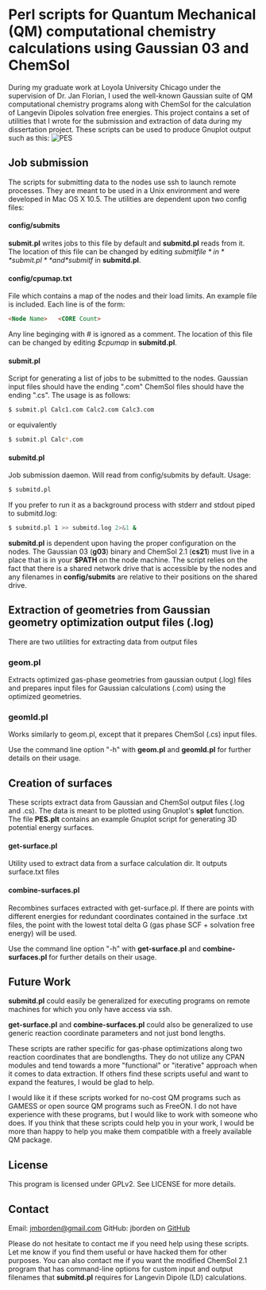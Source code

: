# Perl scripts for Quantum Mechanical (QM) computational chemistry calculations using Gaussian 03 and ChemSol 

During my graduate work at Loyola University Chicago under the supervision of Dr. Jan Florian, I used the well-known Gaussian suite of QM computational chemistry programs along with ChemSol for the calculation of Langevin Dipoles solvation free energies. This project contains a set of utilities that I wrote for the submission and extraction of data during my dissertation project. These scripts can be used to produce Gnuplot output such as this:
![PES](http://i.imgur.com/Qkfxm.png)

## Job submission

The scripts for submitting data to the nodes use ssh to launch remote processes. They are meant to be used in a Unix environment and were developed in Mac OS X 10.5. The utilities are dependent upon two config files:

#### config/submits
**submit.pl** writes jobs to this file by default and **submitd.pl** reads from it. The location of this file can be changed by editing *$submitfile* in **submit.pl** and *$submitf* in **submitd.pl**.

#### config/cpumap.txt
File which contains a map of the nodes and their load limits. An example file is included. Each line is of the form:
```html
<Node Name>   <CORE Count>
```		    
Any line beginging with # is ignored as a comment. The location of this file can be changed by editing *$cpumap* in **submitd.pl**.
		
#### submit.pl 
Script for generating a list of jobs to be submitted to the nodes. Gaussian input files should have the ending ".com" ChemSol files should have the ending ".cs". The usage is as follows:
```bash
$ submit.pl Calc1.com Calc2.com Calc3.com
```
or equivalently
```bash
$ submit.pl Calc*.com
```

#### submitd.pl
Job submission daemon. Will read from config/submits by default. 
Usage: 
```bash
$ submitd.pl 
```
If you prefer to run it as a background process with stderr and stdout piped to submitd.log:
```bash
$ submitd.pl 1 >> submitd.log 2>&1 &
```

**submitd.pl** is dependent upon having the proper configuration on the nodes. The Gaussian 03 (**g03**) binary and ChemSol 2.1 (**cs21**) must live in a place that is in your **$PATH** on the node machine. The script relies on the fact that there is a shared network drive that is accessible by the nodes and any filenames in **config/submits**  are relative to their positions on the shared drive.

## Extraction of geometries from Gaussian geometry optimization output files (.log)

There are two utilities for extracting data from output files

### geom.pl 
Extracts optimized gas-phase geometries from gaussian output (.log) files and prepares input files for Gaussian calculations (.com) using the optimized geometries.

### geomld.pl 
Works similarly to geom.pl, except that it prepares ChemSol (.cs) input files. 

Use the command line option "-h" with **geom.pl** and **geomld.pl** for further details on their usage.

## Creation of surfaces

These scripts extract data from Gaussian and ChemSol output files (.log and .cs). The data is meant to be plotted using Gnuplot's **splot** function. The file **PES.plt** contains an example Gnuplot script for generating 3D potential energy surfaces.

#### get-surface.pl
Utility used to extract data from a surface calculation dir. It outputs surface.txt files

#### combine-surfaces.pl
Recombines surfaces extracted with get-surface.pl. If there are points with different energies for redundant coordinates contained in the surface .txt files, the point with the lowest total delta G (gas phase SCF + solvation free energy) will be used. 

Use the command line option "-h" with **get-surface.pl** and **combine-surfaces.pl** for further details on their usage.

## Future Work

**submitd.pl** could easily be generalized for executing programs on remote machines for which you only have access via ssh.

**get-surface.pl** and **combine-surfaces.pl** could also be generalized to use generic reaction coordinate parameters and not just bond lengths.

These scripts are rather specific for gas-phase optimizations along two reaction coordinates that are bondlengths. They do not utilize any CPAN modules and tend towards a more "functional" or "iterative" approach when it comes to data extraction. If others find these scripts useful and want to expand the features, I would be glad to help.

I would like it if these scripts worked for no-cost QM programs such as GAMESS or open source QM programs such as FreeON. I do not have experience with these programs, but I would like to work with someone who does. If you think that these scripts could help you in your work, I would be more than happy to help you make them compatible with a freely available QM package.

## License

This program is licensed under GPLv2. See LICENSE for more details.

## Contact 

Email: jmborden@gmail.com
GitHub: jborden on [GitHub](https://github.com/jborden)

Please do not hesitate to contact me if you need help using these scripts. Let me know if you find them useful or have hacked them for other purposes. You can also contact me if you want the modified ChemSol 2.1 program that has command-line options for custom input and output filenames that **submitd.pl** requires for Langevin Dipole (LD) calculations.
